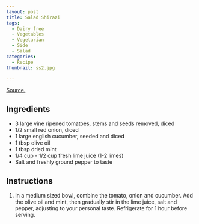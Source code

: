 ```yaml
---
layout: post
title: Salad Shirazi
tags:
  - Dairy free
  - Vegetables
  - Vegetarian
  - Side
  - Salad
categories:
  - Recipe
thumbnail: ss2.jpg

---
```


[Source.](http://www.mypersiankitchen.com/salad-shirazi-persian-salad-from-city-of-shiraz/)

## Ingredients

- 3 large vine ripened tomatoes, stems and seeds removed, diced
- 1/2 small red onion, diced
- 1 large english cucumber, seeded and diced
- 1 tbsp olive oil
- 1 tbsp dried mint
- 1/4 cup - 1/2 cup fresh lime juice (1-2 limes)
- Salt and freshly ground pepper to taste

## Instructions

1. In a medium sized bowl, combine the tomato, onion and cucumber. Add the olive oil and mint, then gradually stir in the lime juice, salt and pepper, adjusting to your personal taste. Refrigerate for 1 hour before serving.





